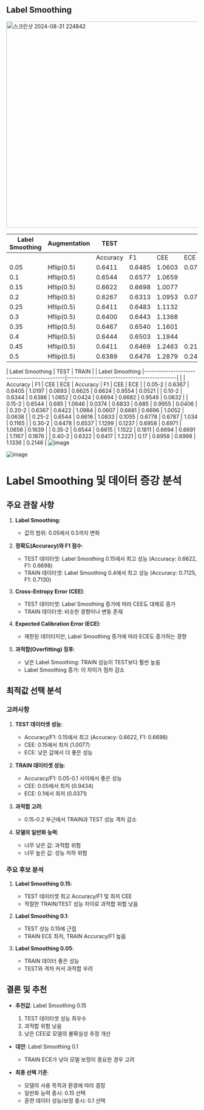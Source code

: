 ## Label Smoothing

<img width="542" alt="스크린샷 2024-08-31 224842" src="https://github.com/user-attachments/assets/513eb12e-cb2c-463b-974d-ec438e42c5bf">

| Label Smoothing | Augmentation | TEST ||||  TRAIN ||||
|-----------------|--------------|------|------|------|------|------|------|------|------|
|                 |              | Accuracy | F1 | CEE | ECE | Accuracy | F1 | CEE | ECE |
| 0.05 | Hflip(0.5) | 0.6411 | 0.6485 | 1.0603 | 0.0730 | 0.6917 | 0.6893 | 0.9434 | 0.0430 |
| 0.1  | Hflip(0.5) | 0.6544 | 0.6577 | 1.0659 | | 0.6889 | 0.6894 | 0.9761 | 0.0371 |
| 0.15 | Hflip(0.5) | 0.6622 | 0.6698 | 1.0077 | | 0.6708 | 0.6706 | 0.9758 | 0.0400 |
| 0.2  | Hflip(0.5) | 0.6267 | 0.6313 | 1.0953 | 0.0790 | 0.6722 | 0.6712 | 1.0318 | 0.1083 |
| 0.25 | Hflip(0.5) | 0.6411 | 0.6483 | 1.1132 | | 0.6708 | 0.6739 | 1.0212 | 0.1058 |
| 0.3  | Hflip(0.5) | 0.6400 | 0.6443 | 1.1368 | | 0.6764 | 0.6762 | 1.0780 | 0.1552 |
| 0.35 | Hflip(0.5) | 0.6467 | 0.6540 | 1.1601 | | 0.6861 | 0.6861 | 1.0938 | 0.1876 |
| 0.4  | Hflip(0.5) | 0.6444 | 0.6503 | 1.1944 | | 0.7125 | 0.7130 | 1.1114 | 0.2363 |
| 0.45 | Hflip(0.5) | 0.6411 | 0.6469 | 1.2463 | 0.2121 | 0.6889 | 0.6902 | 1.1799 | 0.2511 |
| 0.5  | Hflip(0.5) | 0.6389 | 0.6476 | 1.2879 | 0.2427 | 0.6750 | 0.6774 | 1.2372 | 0.2657 |

| Label Smoothing | TEST                                        | TRAIN                                       |
| Label Smoothing |---------------------------------------------|---------------------------------------------|
|                 | Accuracy | F1     | CEE    | ECE            | Accuracy | F1     | CEE    | ECE            |
| 0.05-2          | 0.6367   | 0.6405 | 1.0197 | 0.0693         | 0.6625   | 0.6624 | 0.9554 | 0.0521         |
| 0.10-2          | 0.6344   | 0.6386 | 1.0652 | 0.0424         | 0.6694   | 0.6682 | 0.9549 | 0.0632         |
| 0.15-2          | 0.6544   | 0.685  | 1.0646 | 0.0374         | 0.6833   | 0.685  | 0.9955 | 0.0406         |
| 0.20-2          | 0.6367   | 0.6422 | 1.0984 | 0.0607         | 0.6681   | 0.6696 | 1.0052 | 0.0638         |
| 0.25-2          | 0.6544   | 0.6616 | 1.0833 | 0.1055         | 0.6778   | 0.6787 | 1.034  | 0.1165         |
| 0.30-2          | 0.6478   | 0.6537 | 1.1299 | 0.1237         | 0.6958   | 0.6971 | 1.0656 | 0.1639         |
| 0.35-2          | 0.6544   | 0.6615 | 1.1522 | 0.1811         | 0.6694   | 0.6691 | 1.1167 | 0.1876         |
| 0.40-2          | 0.6322   | 0.6417 | 1.2221 | 0.17           | 0.6958   | 0.6998 | 1.1336 | 0.2146         |
![image](https://github.com/user-attachments/assets/9a06b631-5705-42fb-b25c-277c3b562546)


![image](https://github.com/user-attachments/assets/8f0d3d26-d42c-432b-bf2e-75ebce4d2bba)



# Label Smoothing 및 데이터 증강 분석

## 주요 관찰 사항

1. **Label Smoothing**: 
   - 값의 범위: 0.05에서 0.5까지 변화

2. **정확도(Accuracy)와 F1 점수**:
   - TEST 데이터셋: Label Smoothing 0.15에서 최고 성능 (Accuracy: 0.6622, F1: 0.6698)
   - TRAIN 데이터셋: Label Smoothing 0.4에서 최고 성능 (Accuracy: 0.7125, F1: 0.7130)

3. **Cross-Entropy Error (CEE)**:
   - TEST 데이터셋: Label Smoothing 증가에 따라 CEE도 대체로 증가
   - TRAIN 데이터셋: 비슷한 경향이나 변동 존재

4. **Expected Calibration Error (ECE)**:
   - 제한된 데이터지만, Label Smoothing 증가에 따라 ECE도 증가하는 경향

5. **과적합(Overfitting) 징후**:
   - 낮은 Label Smoothing: TRAIN 성능이 TEST보다 훨씬 높음
   - Label Smoothing 증가: 이 차이가 점차 감소

## 최적값 선택 분석

### 고려사항

1. **TEST 데이터셋 성능**:
   - Accuracy/F1: 0.15에서 최고 (Accuracy: 0.6622, F1: 0.6698)
   - CEE: 0.15에서 최저 (1.0077)
   - ECE: 낮은 값에서 더 좋은 성능

2. **TRAIN 데이터셋 성능**:
   - Accuracy/F1: 0.05-0.1 사이에서 좋은 성능
   - CEE: 0.05에서 최저 (0.9434)
   - ECE: 0.1에서 최저 (0.0371)

3. **과적합 고려**:
   - 0.15-0.2 부근에서 TRAIN과 TEST 성능 격차 감소

4. **모델의 일반화 능력**:
   - 너무 낮은 값: 과적합 위험
   - 너무 높은 값: 성능 저하 위험

### 주요 후보 분석

1. **Label Smoothing 0.15**:
   - TEST 데이터셋 최고 Accuracy/F1 및 최저 CEE
   - 적절한 TRAIN/TEST 성능 차이로 과적합 위험 낮음

2. **Label Smoothing 0.1**:
   - TEST 성능 0.15에 근접
   - TRAIN ECE 최저, TRAIN Accuracy/F1 높음

3. **Label Smoothing 0.05**:
   - TRAIN 데이터 좋은 성능
   - TEST와 격차 커서 과적합 우려

## 결론 및 추천

- **추천값**: Label Smoothing 0.15
  1. TEST 데이터셋 성능 최우수
  2. 과적합 위험 낮음
  3. 낮은 CEE로 모델의 불확실성 추정 개선

- **대안**: Label Smoothing 0.1
  - TRAIN ECE가 낮아 모델 보정이 중요한 경우 고려

- **최종 선택 기준**:
  - 모델의 사용 목적과 환경에 따라 결정
  - 일반화 능력 중시: 0.15 선택
  - 훈련 데이터 성능/보정 중시: 0.1 선택
